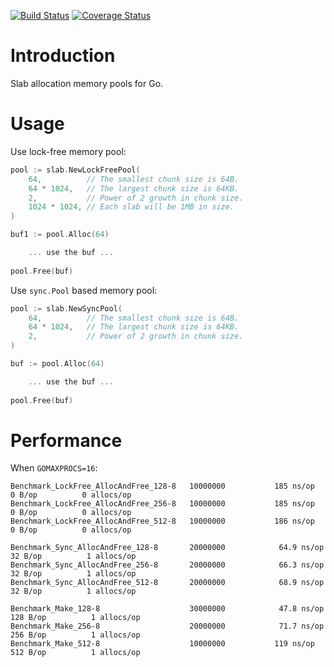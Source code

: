 [![Build Status](https://travis-ci.org/funny/slab.svg)](https://travis-ci.org/funny/slab)
[![Coverage Status](https://coveralls.io/repos/funny/slab/badge.svg?branch=master&service=github)](https://coveralls.io/github/funny/slab?branch=master)

Introduction
============

Slab allocation memory pools for Go.

Usage
=====

Use lock-free memory pool:
```go
pool := slab.NewLockFreePool(
	64,          // The smallest chunk size is 64B.
	64 * 1024,   // The largest chunk size is 64KB.
	2,           // Power of 2 growth in chunk size.
	1024 * 1024, // Each slab will be 1MB in size.
)

buf1 := pool.Alloc(64)

    ... use the buf ...
	
pool.Free(buf)
```

Use `sync.Pool` based memory pool:
```go
pool := slab.NewSyncPool(
	64,          // The smallest chunk size is 64B.
	64 * 1024,   // The largest chunk size is 64KB.
	2,           // Power of 2 growth in chunk size.
)

buf := pool.Alloc(64)

    ... use the buf ...
	
pool.Free(buf)
```

Performance
===========

When `GOMAXPROCS=16`:

```
Benchmark_LockFree_AllocAndFree_128-8	10000000	       185 ns/op	       0 B/op	       0 allocs/op
Benchmark_LockFree_AllocAndFree_256-8	10000000	       185 ns/op	       0 B/op	       0 allocs/op
Benchmark_LockFree_AllocAndFree_512-8	10000000	       186 ns/op	       0 B/op	       0 allocs/op

Benchmark_Sync_AllocAndFree_128-8    	20000000	        64.9 ns/op	      32 B/op	       1 allocs/op
Benchmark_Sync_AllocAndFree_256-8    	20000000	        66.3 ns/op	      32 B/op	       1 allocs/op
Benchmark_Sync_AllocAndFree_512-8    	20000000	        68.9 ns/op	      32 B/op	       1 allocs/op

Benchmark_Make_128-8                 	30000000	        47.8 ns/op	     128 B/op	       1 allocs/op
Benchmark_Make_256-8                 	20000000	        71.7 ns/op	     256 B/op	       1 allocs/op
Benchmark_Make_512-8                 	10000000	       119 ns/op	     512 B/op	       1 allocs/op
```
